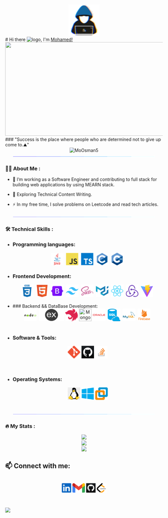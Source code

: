 <div id="header" align="center">
  <img src="https://github.com/EslamAsHhraf/EslamAsHhraf/blob/main/images/Hacker.gif" width="100"/>
</div>
# Hi there <img height ="35px" src="images/wave.gif" alt="logo">, I'm <a href ="https://www.linkedin.com/in/mohamed-osman-2114b4240/">Mohamed!</a>
<div align="center">
  <img src="https://media.giphy.com/media/dWesBcTLavkZuG35MI/giphy.gif" width="600" height="300"/>
</div>
  <span align="center">
   ### "Success is the place where people who are determined not to give up come to.⛰"
 </span>
<div align="center">
  <img src="https://komarev.com/ghpvc/?username=MoOsman5&label=Profile%20views&color=0e75b6&style=flat" alt="MoOsman5" />
</div>
<div align="center">
  <img  width=90% src="https://github.com/EslamAsHhraf/EslamAsHhraf/blob/main/images/neon.gif">
</div>


### :woman_technologist: About Me :

- :telescope: I’m working as a Software Engineer and contributing to full stack for building web applications by using MEARN stack.

- :seedling: Exploring Technical Content Writing.

- :zap: In my free time, I solve problems on Leetcode and read tech articles.

  
<div align="center">
  <img  width=90% src="https://github.com/EslamAsHhraf/EslamAsHhraf/blob/main/images/neon.gif">
</div>

### :hammer_and_wrench: Technical Skills :
<div>
<ul>
<li>

### Programming languages:

<div align ="center">
<img src="https://github.com/devicons/devicon/blob/master/icons/java/java-original-wordmark.svg" title="Java" alt="Java" width="40" height="40"/>&nbsp;
<img src="https://github.com/devicons/devicon/blob/master/icons/javascript/javascript-original.svg" title="JavaScript" alt="JavaScript" width="40" height="40"/>&nbsp;
<img src="https://github.com/devicons/devicon/blob/master/icons/typescript/typescript-plain.svg" title="typescript" alt="typescript" width="40" height="40"/>&nbsp;
<img src="https://github.com/devicons/devicon/blob/master/icons/c/c-original.svg" title="Java" alt="Java" width="40" height="40"/>&nbsp;
<img src="https://github.com/devicons/devicon/blob/master/icons/cplusplus/cplusplus-original.svg" title="Java" alt="Java" width="40" height="40"/>&nbsp;
</div>
</li>

<li>

### Frontend Development:

<div align ="center">
<img src="https://github.com/devicons/devicon/blob/master/icons/css3/css3-plain-wordmark.svg"  title="CSS3" alt="CSS3" width="40" height="40"/>&nbsp;
<img src="https://github.com/devicons/devicon/blob/master/icons/html5/html5-original.svg" title="HTML5" alt="HTML5" width="40" height="40"/>&nbsp;
<img src="https://github.com/devicons/devicon/blob/master/icons/bootstrap/bootstrap-original.svg" title="Bootstrap" alt="Bootstrap" width="40" height="40"/>&nbsp;
<img src="https://github.com/devicons/devicon/blob/master/icons/tailwindcss/tailwindcss-plain.svg" title="tailwindcss" alt="tailwindcss" width="40" height="40"/>&nbsp;
<img src="https://github.com/devicons/devicon/blob/master/icons/sass/sass-original.svg" title="sass" alt="sass" width="40" height="40"/>&nbsp;  
<img src="https://github.com/devicons/devicon/blob/master/icons/materialui/materialui-original.svg" title="MUI" alt="MUI" width="40" height="40"/>&nbsp;  
<img src="https://github.com/devicons/devicon/blob/master/icons/react/react-original.svg" title="React" alt="React" width="40" height="40"/>&nbsp;
<img src="https://github.com/devicons/devicon/blob/master/icons/redux/redux-original.svg" title="Redux" alt="Redux" width="40" height="40"/>&nbsp;
<img src="https://github.com/EslamAsHhraf/EslamAsHhraf/blob/main/images/vite.svg" title="vite" alt="vite" width="40" height="40"/>&nbsp; 

</div>
<br>
</li>


<li>
### Backend && DataBase Development:
<div align ="center">
<img src="https://github.com/devicons/devicon/blob/master/icons/nodejs/nodejs-original-wordmark.svg" title="NodeJS" alt="NodeJS" width="40" height="40"/>&nbsp;
<img src="https://github.com/MoOsman5/movie-max/blob/master/public/images/pngwing.com.png" title="express" **alt="express" width="80" height="40"/>
<img src="https://github.com/devicons/devicon/blob/master/icons/nestjs/nestjs-plain.svg" title="nest" **alt="nest" width="40" height="40"/>
<img src="https://raw.githubusercontent.com/mongodb-js/leaf/master/dist/mongodb-leaf_32x32.png" title="Mongodb" **alt="mongodb" width="40" height="40"/>
<img src="https://github.com/devicons/devicon/blob/master/icons/oracle/oracle-original.svg" title="SQL"  alt="SQL" width="40" height="40"/>&nbsp;
<img src="https://github.com/EslamAsHhraf/EslamAsHhraf/blob/main/images/sql.png" title="SQL"  alt="SQL" width="40" height="40"/>&nbsp;
<img src="https://github.com/devicons/devicon/blob/master/icons/mysql/mysql-original-wordmark.svg" title="MySQL"  alt="MySQL" width="40" height="40"/>&nbsp;
<img src="https://github.com/devicons/devicon/blob/master/icons/firebase/firebase-plain-wordmark.svg" title="Firebase" alt="Firebase" width="40" height="40"/>&nbsp;
</div>
<br>
</li>
<li>

### Software & Tools:

<div align ="center">

<code title="GitHub"><img height="40" src="https://github.com/EslamAsHhraf/EslamAsHhraf/blob/main/images/Git2.png"></code>
<code title="GitHub"><img height="40" src="https://github.com/EslamAsHhraf/EslamAsHhraf/blob/main/images/git.png"></code>
<code title="StackOverflow"><img height="40" src="https://github.com/EslamAsHhraf/EslamAsHhraf/blob/main/images/StackOverflow.png"></code>

</div>
<br>
</li>
<li>

### Operating Systems:

<div align ="center">
<code title="Linux"><img src="https://github.com/EslamAsHhraf/EslamAsHhraf/blob/main/images/images.jpg" width="40" height="40" /></code>
<code title="Windows"><img src="https://github.com/devicons/devicon/blob/master/icons/windows8/windows8-original.svg" height="40" /></code>
<code title="VMware"><img src="https://github.com/EslamAsHhraf/EslamAsHhraf/blob/main/images/vmware.png" height="40" /></code>

</div>
</ul>
<br>
</li>
<div align="center">
  <img  width=90% src="https://github.com/EslamAsHhraf/EslamAsHhraf/blob/main/images/neon.gif">
</div>    
</div>

### :fire: My Stats :

<div align="center">
  <img   src="http://github-readme-streak-stats.herokuapp.com?user=MoOsman5&theme=dark&background=000000" >
  <br>  
  <img   src="https://github-readme-stats.vercel.app/api?username=MOOsman5&count_private=true&show_icons=true&theme=midnight-purple&hide_border=true" >
  <br>
  <img   src="https://github-readme-stats.vercel.app/api/top-langs/?username=MoOsman5&layout=compact&theme=vision-friendly-dark" >
  <br>
</div>


## 📫 Connect with me: <a id = "Connect"></a>

</br>
<div align="center">
  <a href="https://www.linkedin.com/in/mohamed-osman-2114b4240/" target="blank"><img align="center"
      src="https://github.com/EslamAsHhraf/EslamAsHhraf/blob/main/images/linkedin.png"
      alt="linkedin" height="30" width="30" /></a>
 <a href="mailto:imohamedosmann@gmail.com" target="blank"><img align="center"
      src="https://github.com/EslamAsHhraf/EslamAsHhraf/blob/main/images/Gmail.png"
      alt="gmail" height="30px" width="40px" /></a> 
 <a href="https://github.com/MoOsman5" target="blank"><img align="center"
      src="https://github.com/EslamAsHhraf/EslamAsHhraf/blob/main/images/git.png"
      alt="github" height="30px" width="30px" /></a>  
 <a href="https://leetcode.com/MoOsman_5/" target="blank"><img align="center"
      src="https://github.com/MoOsman5/movie-max/blob/master/public/images/LeetCode_Logo.png"
      alt="github" height="30px" width="30px" /></a> 
</div>
<br>


<br>
<p align="left"><img src="https://readme-typing-svg.herokuapp.com/?lines=See+You+Later.."/></p>

<!--
**yousseffninja/yousseffninja** is a ✨ _special_ ✨ repository because its `README.md` (this file) appears on your GitHub profile.

Here are some ideas to get you started:

- 🔭 I’m currently working on ...
- 🌱 I’m currently learning ...
- 👯 I’m looking to collaborate on ...
- 🤔 I’m looking for help with ...
- 💬 Ask me about ...
- 📫 How to reach me: ...
- 😄 Pronouns: ...
- ⚡ Fun fact: ...
-->
